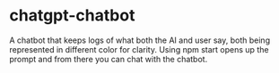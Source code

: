 # chatgpt-chatbot

A chatbot that keeps logs of what both the AI and user say, both being represented in different color for clarity. Using npm start opens up the prompt and from there you can chat with the chatbot. 
